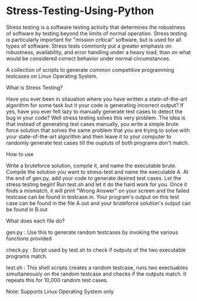 # Stress-Testing-Using-Python


Stress testing is a software testing activity that determines the robustness of software by testing beyond the limits of normal operation. Stress testing is particularly important for "mission critical" software, but is used for all types of software. Stress tests commonly put a greater emphasis on robustness, availability, and error handling under a heavy load, than on what would be considered correct behavior under normal circumstances.

A collection of scripts to generate common competitive programming testcases on Linux Operating System.



What is Stress Testing?


Have you ever been in sitauation where you have written a state-of-the-art algorithm for some task but it your code is generating incorrect output? If yes, have you ever felt lazy to manually generate test cases to detect the bug in your code? Well stress testing solves this very problem. The idea is that instead of generating test cases manually, you write a simple brute force solution that solves the same problem that you are trying to solve with your state-of-the-art algorithm and then leave it to your computer to randomly generate test cases till the ouptuts of both programs don't match.

How to use

Write a bruteforce solution, compile it, and name the executable brute.
Compile the solution you want to stress-test and name the executable A.
At the end of gen.py, add your code to generate desired test cases.
Let the stress testing begin! Run test.sh and let it do the hard work for you. Once it finds a mismatch, it will print "Wrong Answer" on your screen and the failed testcase can be found in testcase.in. Your program's output on this test case can be found in the file A.out and your bruteforce solution's output can be found in B.out

What does each file do?

gen.py : Use this to generate random testcases by invoking the various functions provided

check.py : Script used by test.sh to check if outputs of the two executable programs match.

test.sh : This shell scripts creates a random testcase, runs two exectuables simultaneously on the random testcase and checks if the outputs match. It repeats this for 10,000 random test cases.


Note: Supports Linux Operating System only
